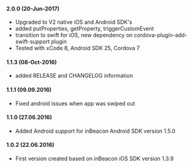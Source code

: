 #### 2.0.0 (20-Jun-2017)
- Upgraded to V2 native iOS and Android SDK's
- added putProperties, getProperty, triggerCustomEvent
- transition to swift for iOS, new dependency on cordova-plugin-add-swift-support plugin
- Tested with xCode 8, Android SDK 25, Cordova 7

 

#### 1.1.3 (08-Oct-2016)
- added RELEASE and CHANGELOG information

#### 1.1.1 (09.09.2016)
* Fixed android issues when app was swiped out

#### 1.1.0 (27.06.2016)
* Added Android support for inBeacon Android SDK version 1.5.0

#### 1.0.2 (22.06.2016)
* First version created based on inBeacon iOS SDK version 1.3.9
